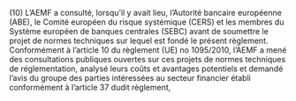 (10) L’AEMF a consulté, lorsqu’il y avait lieu, l’Autorité bancaire européenne (ABE), le Comité européen du risque systémique (CERS) et les membres du Système européen de banques centrales (SEBC) avant de soumettre le projet de normes techniques sur lequel est fondé le présent règlement. Conformément à l’article 10 du règlement (UE) no 1095/2010, l’AEMF a mené des consultations publiques ouvertes sur ces projets de normes techniques de réglementation, analysé leurs coûts et avantages potentiels et demandé l’avis du groupe des parties intéressées au secteur financier établi conformément à l’article 37 dudit règlement,